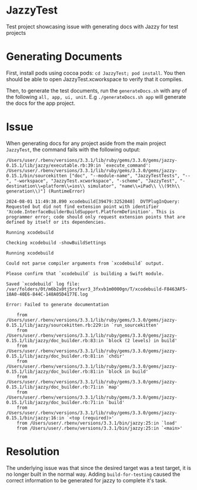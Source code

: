 # JazzyTest
Test project showcasing issue with generating docs with Jazzy for test projects

# Generating Documents

First, install pods using cocoa pods: `cd JazzyTest; pod install`. You then should be able to open JazzyTest.xcworkspace to verify that it compiles.

Then, to generate the test documents, run the `generateDocs.sh` with any of the following `all, app, ui, unit`. E.g `./generateDocs.sh app` will generate the docs for the app project.

# Issue

When generating docs for any project aside from the main project `JazzyTest`, the command fails with the following output:

```
/Users/user/.rbenv/versions/3.3.1/lib/ruby/gems/3.3.0/gems/jazzy-0.15.1/lib/jazzy/executable.rb:39:in `execute_command': /Users/user/.rbenv/versions/3.3.1/lib/ruby/gems/3.3.0/gems/jazzy-0.15.1/bin/sourcekitten ["doc", "--module-name", "JazzyTestTests", "--", "-workspace", "JazzyTest.xcworkspace", "-scheme", "JazzyTest", "-destination\\=platform\\=ios\\ simulator", "name\\=iPad\\ \\(9th\\ generation\\)"] (RuntimeError)

2024-08-01 11:49:38.890 xcodebuild[39479:3252048]  DVTPlugInQuery: Requested but did not find extension point with identifier 'Xcode.InterfaceBuilderBuildSupport.PlatformDefinition'. This is programmer error; code should only request extension points that are defined by itself or its dependencies.

Running xcodebuild

Checking xcodebuild -showBuildSettings

Running xcodebuild

Could not parse compiler arguments from `xcodebuild` output.

Please confirm that `xcodebuild` is building a Swift module.

Saved `xcodebuild` log file: /var/folders/0t/m6b2x0tj5rsfxvr3_3fxvb1m0000gn/T/xcodebuild-F8463AF5-18A0-40E6-844C-148A05D4177E.log

Error: Failed to generate documentation

	from /Users/user/.rbenv/versions/3.3.1/lib/ruby/gems/3.3.0/gems/jazzy-0.15.1/lib/jazzy/sourcekitten.rb:229:in `run_sourcekitten'
	from /Users/user/.rbenv/versions/3.3.1/lib/ruby/gems/3.3.0/gems/jazzy-0.15.1/lib/jazzy/doc_builder.rb:83:in `block (2 levels) in build'
	from /Users/user/.rbenv/versions/3.3.1/lib/ruby/gems/3.3.0/gems/jazzy-0.15.1/lib/jazzy/doc_builder.rb:81:in `chdir'
	from /Users/user/.rbenv/versions/3.3.1/lib/ruby/gems/3.3.0/gems/jazzy-0.15.1/lib/jazzy/doc_builder.rb:81:in `block in build'
	from /Users/user/.rbenv/versions/3.3.1/lib/ruby/gems/3.3.0/gems/jazzy-0.15.1/lib/jazzy/doc_builder.rb:71:in `map'
	from /Users/user/.rbenv/versions/3.3.1/lib/ruby/gems/3.3.0/gems/jazzy-0.15.1/lib/jazzy/doc_builder.rb:71:in `build'
	from /Users/user/.rbenv/versions/3.3.1/lib/ruby/gems/3.3.0/gems/jazzy-0.15.1/bin/jazzy:16:in `<top (required)>'
	from /Users/user/.rbenv/versions/3.3.1/bin/jazzy:25:in `load'
	from /Users/user/.rbenv/versions/3.3.1/bin/jazzy:25:in `<main>'
```
# Resolution

The underlying issue was that since the desired target was a test target, it is no longer built in the normal way. Adding `build-for-testing` caused the correct information to be generated for jazzy to complete it's task.
